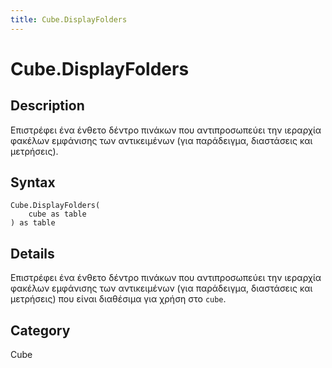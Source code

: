 ```yaml
---
title: Cube.DisplayFolders
---
```


# Cube.DisplayFolders


## Description

Επιστρέφει ένα ένθετο δέντρο πινάκων που αντιπροσωπεύει την ιεραρχία φακέλων εμφάνισης των αντικειμένων (για παράδειγμα, διαστάσεις και μετρήσεις).


## Syntax

```powerquery
Cube.DisplayFolders(
    cube as table
) as table
```


## Details

Επιστρέφει ένα ένθετο δέντρο πινάκων που αντιπροσωπεύει την ιεραρχία φακέλων εμφάνισης των αντικειμένων (για παράδειγμα, διαστάσεις και μετρήσεις) που είναι διαθέσιμα για χρήση στο <code>cube</code>.



## Category
Cube
